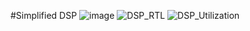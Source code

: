 #Simplified DSP
![image](https://github.com/youngyang00/Mini_Projects/assets/172355193/36e52ecb-8ce0-475c-8ceb-7e4a5437f120)
![DSP_RTL](https://github.com/youngyang00/Mini_Projects/assets/172355193/1b1a7094-cf85-4ef9-8e57-a20591dad683)
![DSP_Utilization](https://github.com/youngyang00/Mini_Projects/assets/172355193/6747361a-3087-404f-8828-993d2fe9004a)
